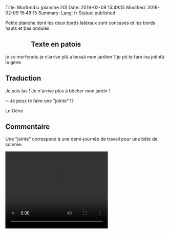 Title: Morfondïu (planche 20)
Date: 2018-02-09 15:49:15
Modified: 2018-02-09 15:49:15
Summary: 
Lang: fr
Status: published

Petite planche dont les deux bords latéraux sont concaves et les bords hauts et bas ondulés.

<figure class="image-block" style="float: left;">
  <img alt="" src="{static}/images/planche_20.png">
  <figcaption style="max-width: 363px"></figcaption>
</figure>

## Texte en patois
je so morfondïu je n’arrive plû a bessâ mon jardïen ? je pô te fare ina joëntâ      le gène

## Traduction
Je suis las ! Je n'arrive plus à bêcher mon jardin !

─   Je peux te faire une "jointe" !?

Le Gène

## Commentaire
Une "jointe" correspond à une demi-journée de travail pour une bête de somme.



<video width="320" height="240" controls>
  <source src="https://d1njpgd0ygatdn.cloudfront.net/video_20.mp4" type="video/mp4">
</video>
